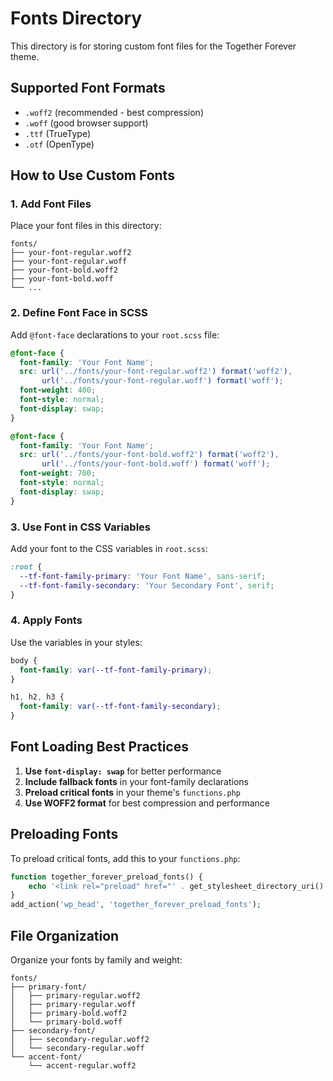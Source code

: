 # Fonts Directory

This directory is for storing custom font files for the Together Forever theme.

## Supported Font Formats

- `.woff2` (recommended - best compression)
- `.woff` (good browser support)
- `.ttf` (TrueType)
- `.otf` (OpenType)

## How to Use Custom Fonts

### 1. Add Font Files
Place your font files in this directory:
```
fonts/
├── your-font-regular.woff2
├── your-font-regular.woff
├── your-font-bold.woff2
├── your-font-bold.woff
└── ...
```

### 2. Define Font Face in SCSS
Add `@font-face` declarations to your `root.scss` file:

```scss
@font-face {
  font-family: 'Your Font Name';
  src: url('../fonts/your-font-regular.woff2') format('woff2'),
       url('../fonts/your-font-regular.woff') format('woff');
  font-weight: 400;
  font-style: normal;
  font-display: swap;
}

@font-face {
  font-family: 'Your Font Name';
  src: url('../fonts/your-font-bold.woff2') format('woff2'),
       url('../fonts/your-font-bold.woff') format('woff');
  font-weight: 700;
  font-style: normal;
  font-display: swap;
}
```

### 3. Use Font in CSS Variables
Add your font to the CSS variables in `root.scss`:

```scss
:root {
  --tf-font-family-primary: 'Your Font Name', sans-serif;
  --tf-font-family-secondary: 'Your Secondary Font', serif;
}
```

### 4. Apply Fonts
Use the variables in your styles:

```scss
body {
  font-family: var(--tf-font-family-primary);
}

h1, h2, h3 {
  font-family: var(--tf-font-family-secondary);
}
```

## Font Loading Best Practices

1. **Use `font-display: swap`** for better performance
2. **Include fallback fonts** in your font-family declarations
3. **Preload critical fonts** in your theme's `functions.php`
4. **Use WOFF2 format** for best compression and performance

## Preloading Fonts

To preload critical fonts, add this to your `functions.php`:

```php
function together_forever_preload_fonts() {
    echo '<link rel="preload" href="' . get_stylesheet_directory_uri() . '/fonts/your-font-regular.woff2" as="font" type="font/woff2" crossorigin>';
}
add_action('wp_head', 'together_forever_preload_fonts');
```

## File Organization

Organize your fonts by family and weight:
```
fonts/
├── primary-font/
│   ├── primary-regular.woff2
│   ├── primary-regular.woff
│   ├── primary-bold.woff2
│   └── primary-bold.woff
├── secondary-font/
│   ├── secondary-regular.woff2
│   └── secondary-regular.woff
└── accent-font/
    └── accent-regular.woff2
```
